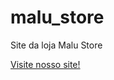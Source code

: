 # malu_store
 Site da loja Malu Store

[Visite nosso site!](https://danjoli.github.io/malu-store/frontend/pages/index.html)
